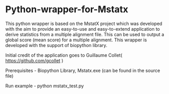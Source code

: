 # Python-wrapper-for-Mstatx

This python wrapper is based on the MstatX project which was developed with the aim to provide an easy-to-use and easy-to-extend application to derive statistics from a multiple alignment file. This can be used to output a global score (mean score) for a multiple alignment. This wrapper is developed with the support of biopython library.

Initial credit of the application goes to Guillaume Collet( https://github.com/gcollet )

Prerequisites -
	Biopython Library, 
	Mstatx.exe (can be found in the source file)

Run example - python mstatx_test.py





